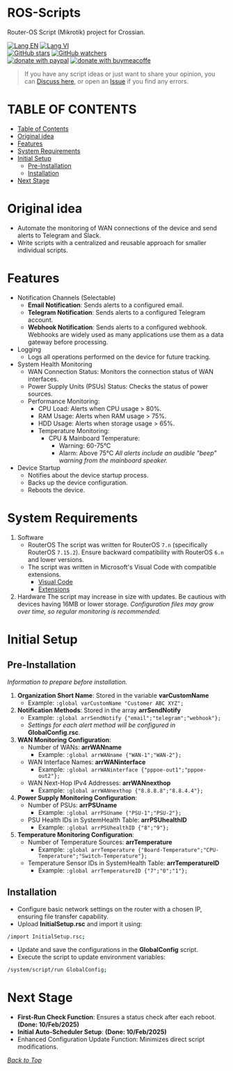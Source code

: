 # ROS-Scripts
Router-OS Script (Mikrotik) project for Crossian.

[![Lang EN](https://img.shields.io/badge/lang-en-green)](https://github.com/quachdoduy/ROS-Scripts/blob/main/README.md)
[![Lang VI](https://img.shields.io/badge/lang-vi-yellow)](https://github.com/quachdoduy/Mikrotik-RouterOS-Script/blob/main/README.vi.md)<br/>
[![GitHub stars](https://img.shields.io/github/stars/quachdoduy/ROS-Scripts?logo=GitHub&style=flat&color=red)](https://github.com/quachdoduy/ROS-Scripts/stargazers)
[![GitHub watchers](https://img.shields.io/github/watchers/quachdoduy/ROS-Scripts?logo=GitHub&style=flat&color=blue)](https://github.com/quachdoduy/ROS-Scripts/watchers)<br/>
[![donate with paypal](https://img.shields.io/badge/Like_it%3F-Donate!-green?logo=githubsponsors&logoColor=orange&style=flat)](https://paypal.me/quachdoduy)
[![donate with buymeacoffe](https://img.shields.io/badge/Like_it%3F-Donate!-blue?logo=githubsponsors&logoColor=orange&style=flat)](https://buymeacoffee.com/quachdoduy)

>If you have any script ideas or just want to share your opinion, you can [Discuss here](https://github.com/quachdoduy/ROS-Scripts/discussions/), or open an [Issue](https://github.com/quachdoduy/ROS-Scripts/issues) if you find any errors.

# TABLE OF CONTENTS
- [Table of Contents](#table-of-contents)
- [Original idea](#original-idea)
- [Features](#features)
- [System Requirements](#system-requirements)
- [Initial Setup](#initial-setup)
    - [Pre-Installation](#pre-installation)
    - [Installation](#installation)
- [Next Stage](#next-stage)

# Original idea
- Automate the monitoring of WAN connections of the device and send alerts to Telegram and Slack.
- Write scripts with a centralized and reusable approach for smaller individual scripts.

# Features
- Notification Channels (Selectable)
    - **Email Notification**: Sends alerts to a configured email.
    - **Telegram Notification**: Sends alerts to a configured Telegram account.
    - **Webhook Notification**: Sends alerts to a configured webhook. Webhooks are widely used as many applications use them as a data gateway before processing.
- Logging
    - Logs all operations performed on the device for future tracking.
- System Health Monitoring
    - WAN Connection Status: Monitors the connection status of WAN interfaces.
    - Power Supply Units (PSUs) Status: Checks the status of power sources.
    - Performance Monitoring:
        - CPU Load: Alerts when CPU usage > 80%.
        - RAM Usage: Alerts when RAM usage > 75%.
        - HDD Usage: Alerts when storage usage > 65%.
        - Temperature Monitoring:
            - CPU & Mainboard Temperature:
                - Warning: 60-75°C
                - Alarm: Above 75°C
    *All alerts include an audible "beep" warning from the mainboard speaker.*
- Device Startup
    - Notifies about the device startup process.
    - Backs up the device configuration.
    - Reboots the device.

# System Requirements
1. Software
    - RouterOS
    The script was written for RouterOS `7.n` (specifically RouterOS `7.15.2`). Ensure backward compatibility with RouterOS `6.n` and lower versions.
    - The script was written in Microsoft's Visual Code with compatible extensions.
        - [Visual Code](https://code.visualstudio.com/download)
        - [Extensions](https://github.com/devMikeUA/vscode_mikrotik_routeros_script)
2. Hardware
The script may increase in size with updates. Be cautious with devices having 16MB or lower storage.
*Configuration files may grow over time, so regular monitoring is recommended.*

# Initial Setup
## Pre-Installation
*Information to prepare before installation.*
1. **Organization Short Name**: Stored in the variable **varCustomName**
    - Example: `:global varCustomName "Customer ABC XYZ";`
2. **Notification Methods**: Stored in the array **arrSendNotify**
    - Example: `:global arrSendNotify {"email";"telegram";"webhook"};`
    - *Settings for each alert method will be configured in* **GlobalConfig.rsc**.
3. **WAN Monitoring Configuration**:
    - Number of WANs: **arrWANname**
        - Example: `:global arrWANname {"WAN-1";"WAN-2"};`
    - WAN Interface Names: **arrWANinterface**
        - Example: `:global arrWANinterface {"pppoe-out1";"pppoe-out2"};`
    - WAN Next-Hop IPv4 Addresses: **arrWANnexthop**
        - Example: `:global arrWANnexthop {"8.8.8.8";"8.8.4.4"};`
4. **Power Supply Monitoring Configuration**:
    - Number of PSUs: **arrPSUname**
        - Example: `:global arrPSUname {"PSU-1";"PSU-2"};`
    - PSU Health IDs in SystemHealth Table: **arrPSUhealthID**
        - Example: `:global arrPSUhealthID {"8";"9"};`
5. **Temperature Monitoring Configuration**:
    - Number of Temperature Sources: **arrTemperature**
        - Example: `:global arrTemperature {"Board-Temperature";"CPU-Temperature";"Switch-Temperature"};`
    - Temperature Sensor IDs in SystemHealth Table: **arrTemperatureID**
        - Example: `:global arrTemperatureID {"7";"0";"1"};`
## Installation
- Configure basic network settings on the router with a chosen IP, ensuring file transfer capability.
- Upload **InitialSetup.rsc** and import it using:
```bash
/import InitialSetup.rsc;
```
- Update and save the configurations in the **GlobalConfig** script.
- Execute the script to update environment variables:
```bash
/system/script/run GlobalConfig;
```

# Next Stage
- **First-Run Check Function**: Ensures a status check after each reboot. **(Done: 10/Feb/2025)**
- **Initial Auto-Scheduler Setup**: **(Done: 10/Feb/2025)**
- Enhanced Configuration Update Function: Minimizes direct script modifications.

*[Back to Top](#ros-scripts)*